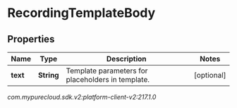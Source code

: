 # RecordingTemplateBody


## Properties

| Name | Type | Description | Notes |
| ------------ | ------------- | ------------- | ------------- |
| **text** | **String** | Template parameters for placeholders in template. |  [optional] |




_com.mypurecloud.sdk.v2:platform-client-v2:217.1.0_
